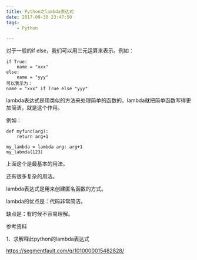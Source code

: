 ```yaml
---
title: Python之lambda表达式
date: 2017-09-30 23:47:50
tags:
	- Python

---
```




对于一般的if else，我们可以用三元运算来表示。例如：

```
if True:
	name = "xxx"
else:
	name = "yyy"
可以表示为：
name = "xxx" if True else "yyy"
```

lambda表达式是用类似的方法来处理简单的函数的。lambda就把简单函数写得更加简洁，就是这个作用。

例如：

```
def myfunc(arg):
	return arg+1

my_lambda = lambda arg: arg+1
my_labmda(123)
```

上面这个是最基本的用法。

还有很多复杂的用法。

lambda表达式是用来创建匿名函数的方式。

lambda的优点是：代码非常简洁。

缺点是：有时候不容易理解。



参考资料

1、求解释此python的lambda表达式

https://segmentfault.com/q/1010000015482828/